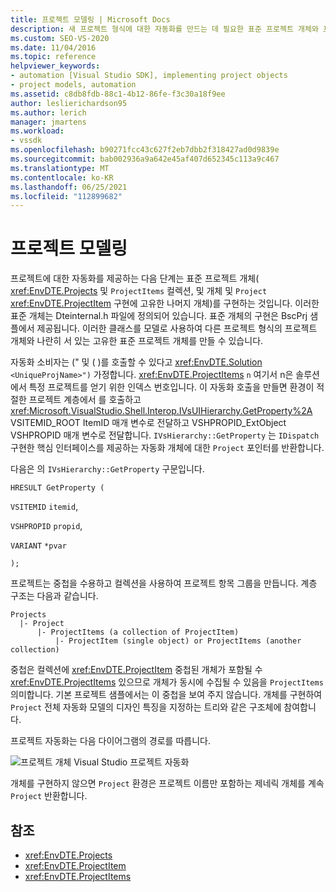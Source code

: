 ```yaml
---
title: 프로젝트 모델링 | Microsoft Docs
description: 새 프로젝트 형식에 대한 자동화를 만드는 데 필요한 표준 프로젝트 개체와 프로젝트 자동화가 따르는 경로에 대해 알아봅니다.
ms.custom: SEO-VS-2020
ms.date: 11/04/2016
ms.topic: reference
helpviewer_keywords:
- automation [Visual Studio SDK], implementing project objects
- project models, automation
ms.assetid: c8db8fdb-88c1-4b12-86fe-f3c30a18f9ee
author: leslierichardson95
ms.author: lerich
manager: jmartens
ms.workload:
- vssdk
ms.openlocfilehash: b90271fcc43c627f2eb7dbb2f318427ad0d9839e
ms.sourcegitcommit: bab002936a9a642e45af407d652345c113a9c467
ms.translationtype: MT
ms.contentlocale: ko-KR
ms.lasthandoff: 06/25/2021
ms.locfileid: "112899682"
---
```

# <a name="project-modeling"></a>프로젝트 모델링
프로젝트에 대한 자동화를 제공하는 다음 단계는 표준 프로젝트 개체( <xref:EnvDTE.Projects> 및 `ProjectItems` 컬렉션, 및 개체 및 `Project` <xref:EnvDTE.ProjectItem> 구현에 고유한 나머지 개체)를 구현하는 것입니다. 이러한 표준 개체는 Dteinternal.h 파일에 정의되어 있습니다. 표준 개체의 구현은 BscPrj 샘플에서 제공됩니다. 이러한 클래스를 모델로 사용하여 다른 프로젝트 형식의 프로젝트 개체와 나란히 서 있는 고유한 표준 프로젝트 개체를 만들 수 있습니다.

 자동화 소비자는 (" 및 ( )를 호출할 수 있다고 <xref:EnvDTE.Solution> `<UniqueProjName>")` 가정합니다. <xref:EnvDTE.ProjectItems> `n` 여기서 n은 솔루션에서 특정 프로젝트를 얻기 위한 인덱스 번호입니다. 이 자동화 호출을 만들면 환경이 적절한 프로젝트 계층에서 를 호출하고 <xref:Microsoft.VisualStudio.Shell.Interop.IVsUIHierarchy.GetProperty%2A> VSITEMID_ROOT ItemID 매개 변수로 전달하고 VSHPROPID_ExtObject VSHPROPID 매개 변수로 전달합니다. `IVsHierarchy::GetProperty` 는 `IDispatch` 구현한 핵심 인터페이스를 제공하는 자동화 개체에 대한 `Project` 포인터를 반환합니다.

 다음은 의 `IVsHierarchy::GetProperty` 구문입니다.

 `HRESULT GetProperty (`

 `VSITEMID` `itemid`,

 `VSHPROPID` `propid`,

 `VARIANT` `*pvar`

 `);`

 프로젝트는 중첩을 수용하고 컬렉션을 사용하여 프로젝트 항목 그룹을 만듭니다. 계층 구조는 다음과 같습니다.

```
Projects
  |- Project
      |- ProjectItems (a collection of ProjectItem)
          |- ProjectItem (single object) or ProjectItems (another collection)
```

 중첩은 컬렉션에 <xref:EnvDTE.ProjectItem> 중첩된 개체가 포함될 수 <xref:EnvDTE.ProjectItems> 있으므로 개체가 동시에 수집될 수 있음을 `ProjectItems` 의미합니다. 기본 프로젝트 샘플에서는 이 중첩을 보여 주지 않습니다. 개체를 구현하여 `Project` 전체 자동화 모델의 디자인 특징을 지정하는 트리와 같은 구조체에 참여합니다.

 프로젝트 자동화는 다음 다이어그램의 경로를 따릅니다.

 ![프로젝트 개체 Visual Studio](../../extensibility/internals/media/projectobjects.gif "ProjectObjects") 프로젝트 자동화

 개체를 구현하지 않으면 `Project` 환경은 프로젝트 이름만 포함하는 제네릭 개체를 계속 `Project` 반환합니다.

## <a name="see-also"></a>참조
- <xref:EnvDTE.Projects>
- <xref:EnvDTE.ProjectItem>
- <xref:EnvDTE.ProjectItems>
